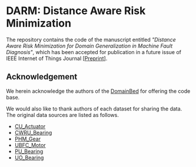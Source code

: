 # DARM: Distance Aware Risk Minimization 

The repository contains the code of the manuscript entitled
_"Distance Aware Risk Minimization for Domain Generalization in Machine Fault Diagnosis"_, 
which has been accepted for publication in a future issue of IEEE Internet of Things Journal [[Preprint](https://www.researchgate.net/publication/382917575_Distance_Aware_Risk_Minimization_for_Domain_Generalization_in_Machine_Fault_Diagnosis#fullTextFileContent)].

## Acknowledgement 
We herein acknowledge the authors of the [DomainBed](https://github.com/facebookresearch/DomainBed) 
for offering the code base.

We would also like to thank authors of each dataset for sharing the data.
The original data sources are listed as follows.

+ [CU_Actuator](https://cord.cranfield.ac.uk/articles/dataset/Data_set_for_Data-based_Detection_and_Diagnosis_of_Faults_in_Linear_Actuators_/5097649)
+ [CWRU_Bearing](https://engineering.case.edu/bearingdatacenter) 
+ [PHM_Gear](https://phmsociety.org/data-analysis-competition/) 
+ [UBFC_Motor](http://dx.doi.org/doi:10.25666/DATAUBFC-2023-03-06-03)
+ [PU_Bearing](https://mb.uni-paderborn.de/kat/forschung/datacenter/bearing-datacenter/)
+ [UO_Bearing](https://data.mendeley.com/datasets/v43hmbwxpm/2)

